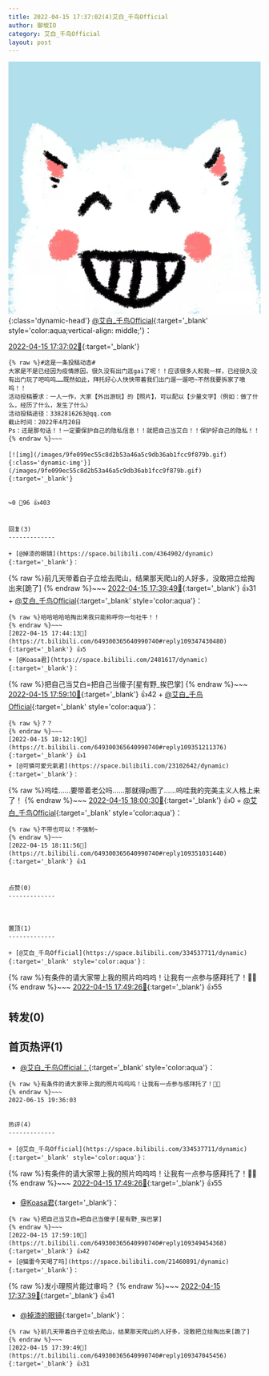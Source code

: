 ```yaml
---
title: 2022-04-15 17:37:02(4)艾白_千鸟Official
author: 御坂IO
category: 艾白_千鸟Official
layout: post
---
```


![img](/images/9ae8b9445fd0665cc014d9080156a45271be73c6.jpg){:class='dynamic-head'}
[@艾白_千鸟Official](https://space.bilibili.com/334537711/dynamic){:target='_blank' style='color:aqua;vertical-align: middle;'}：

[2022-04-15 17:37:02🔗](https://t.bilibili.com/649300365640990740){:target='_blank'}

~~~
{% raw %}#这是一条投稿动态#
大家是不是已经因为疫情原因，很久没有出门逛gai了呢！！应该很多人和我一样，已经很久没有出门玩了吧呜呜……既然如此，拜托好心人快快带着我们出门遛一遛吧~不然我要拆家了嗷呜！！
活动投稿要求：一人一作，大家【外出游玩】的【照片】，可以配以【少量文字】（例如：做了什么，经历了什么，发生了什么）
活动投稿途径：3382816263@qq.com
截止时间：2022年4月20日
Ps：还是那句话！！一定要保护自己的隐私信息！！就把自己当艾白！！保护好自己的隐私！！
{% endraw %}~~~

[![img](/images/9fe099ec55c8d2b53a46a5c9db36ab1fcc9f879b.gif){:class='dynamic-img'}](/images/9fe099ec55c8d2b53a46a5c9db36ab1fcc9f879b.gif){:target='_blank'}


↪️0 💬96 👍403


回复(3)
-------------

+ [@掉漆的眼镜](https://space.bilibili.com/4364902/dynamic){:target='_blank'}：
~~~
{% raw %}前几天带着白子立绘去爬山，结果那天爬山的人好多，没敢把立绘掏出来[跪了]
{% endraw %}~~~
[2022-04-15 17:39:49🔗](https://t.bilibili.com/649300365640990740#reply109347045456){:target='_blank'} 👍31
    + [@艾白_千鸟Official](https://space.bilibili.com/334537711/dynamic){:target='_blank' style='color:aqua'}：
~~~
{% raw %}哈哈哈哈哈掏出来我只能称呼你一句社牛！！
{% endraw %}~~~
[2022-04-15 17:44:13🔗](https://t.bilibili.com/649300365640990740#reply109347430480){:target='_blank'} 👍5
+ [@Koasa君](https://space.bilibili.com/2481617/dynamic){:target='_blank'}：
~~~
{% raw %}把自己当艾白=把自己当傻子[星有野_挨巴掌]
{% endraw %}~~~
[2022-04-15 17:59:10🔗](https://t.bilibili.com/649300365640990740#reply109349454368){:target='_blank'} 👍42
    + [@艾白_千鸟Official](https://space.bilibili.com/334537711/dynamic){:target='_blank' style='color:aqua'}：
~~~
{% raw %}？？
{% endraw %}~~~
[2022-04-15 18:12:19🔗](https://t.bilibili.com/649300365640990740#reply109351211376){:target='_blank'} 👍1
+ [@可憐可愛元氣君](https://space.bilibili.com/23102642/dynamic){:target='_blank'}：
~~~
{% raw %}呜哇……要带着老公吗……那就得p图了……呜哇我的完美主义人格上来了！
{% endraw %}~~~
[2022-04-15 18:00:30🔗](https://t.bilibili.com/649300365640990740#reply109349509296){:target='_blank'} 👍0
    + [@艾白_千鸟Official](https://space.bilibili.com/334537711/dynamic){:target='_blank' style='color:aqua'}：
~~~
{% raw %}不带也可以！不强制~
{% endraw %}~~~
[2022-04-15 18:11:56🔗](https://t.bilibili.com/649300365640990740#reply109351031440){:target='_blank'} 👍1


点赞(0)
-------------



置顶(1)
-------------

+ [@艾白_千鸟Official](https://space.bilibili.com/334537711/dynamic){:target='_blank' style='color:aqua'}：
~~~
{% raw %}有条件的请大家带上我的照片呜呜呜！让我有一点参与感拜托了！🙏🏻
{% endraw %}~~~
[2022-04-15 17:49:26🔗](https://t.bilibili.com/649300365640990740#reply109348124240){:target='_blank'} 👍55


转发(0)
-------------



首页热评(1)
-------------

+ [@艾白_千鸟Official：](https://space.bilibili.com/334537711/dynamic){:target='_blank' style='color:aqua'}：
~~~
{% raw %}有条件的请大家带上我的照片呜呜呜！让我有一点参与感拜托了！🙏🏻
{% endraw %}~~~
2022-06-15 19:36:03


热评(4)
-------------

+ [@艾白_千鸟Official](https://space.bilibili.com/334537711/dynamic){:target='_blank' style='color:aqua'}：
~~~
{% raw %}有条件的请大家带上我的照片呜呜呜！让我有一点参与感拜托了！🙏🏻
{% endraw %}~~~
[2022-04-15 17:49:26🔗](https://t.bilibili.com/649300365640990740#reply109348124240){:target='_blank'} 👍55
+ [@Koasa君](https://space.bilibili.com/2481617/dynamic){:target='_blank'}：
~~~
{% raw %}把自己当艾白=把自己当傻子[星有野_挨巴掌]
{% endraw %}~~~
[2022-04-15 17:59:10🔗](https://t.bilibili.com/649300365640990740#reply109349454368){:target='_blank'} 👍42
+ [@猫雷今天喝了吗](https://space.bilibili.com/21460891/dynamic){:target='_blank'}：
~~~
{% raw %}发小理照片能过审吗？
{% endraw %}~~~
[2022-04-15 17:37:39🔗](https://t.bilibili.com/649300365640990740#reply109346635120){:target='_blank'} 👍41
+ [@掉漆的眼镜](https://space.bilibili.com/4364902/dynamic){:target='_blank'}：
~~~
{% raw %}前几天带着白子立绘去爬山，结果那天爬山的人好多，没敢把立绘掏出来[跪了]
{% endraw %}~~~
[2022-04-15 17:39:49🔗](https://t.bilibili.com/649300365640990740#reply109347045456){:target='_blank'} 👍31


